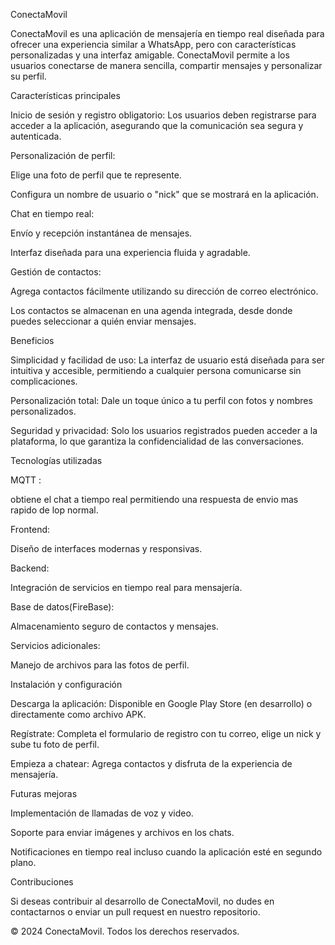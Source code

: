 ConectaMovil

ConectaMovil es una aplicación de mensajería en tiempo real diseñada para ofrecer una experiencia similar a WhatsApp, pero con características personalizadas y una interfaz amigable. ConectaMovil permite a los usuarios conectarse de manera sencilla, compartir mensajes y personalizar su perfil.

Características principales

Inicio de sesión y registro obligatorio:
Los usuarios deben registrarse para acceder a la aplicación, asegurando que la comunicación sea segura y autenticada.

Personalización de perfil:

Elige una foto de perfil que te represente.

Configura un nombre de usuario o "nick" que se mostrará en la aplicación.

Chat en tiempo real:

Envío y recepción instantánea de mensajes.

Interfaz diseñada para una experiencia fluida y agradable.

Gestión de contactos:

Agrega contactos fácilmente utilizando su dirección de correo electrónico.

Los contactos se almacenan en una agenda integrada, desde donde puedes seleccionar a quién enviar mensajes.

Beneficios

Simplicidad y facilidad de uso:
La interfaz de usuario está diseñada para ser intuitiva y accesible, permitiendo a cualquier persona comunicarse sin complicaciones.

Personalización total:
Dale un toque único a tu perfil con fotos y nombres personalizados.

Seguridad y privacidad:
Solo los usuarios registrados pueden acceder a la plataforma, lo que garantiza la confidencialidad de las conversaciones.

Tecnologías utilizadas

MQTT :

obtiene el chat a tiempo real permitiendo una respuesta de envio mas rapido de lop normal.

Frontend:

Diseño de interfaces modernas y responsivas.

Backend:

Integración de servicios en tiempo real para mensajería.

Base de datos(FireBase):

Almacenamiento seguro de contactos y mensajes.

Servicios adicionales:

Manejo de archivos para las fotos de perfil.

Instalación y configuración

Descarga la aplicación:
Disponible en Google Play Store (en desarrollo) o directamente como archivo APK.

Regístrate:
Completa el formulario de registro con tu correo, elige un nick y sube tu foto de perfil.

Empieza a chatear:
Agrega contactos y disfruta de la experiencia de mensajería.

Futuras mejoras

Implementación de llamadas de voz y video.

Soporte para enviar imágenes y archivos en los chats.

Notificaciones en tiempo real incluso cuando la aplicación esté en segundo plano.

Contribuciones

Si deseas contribuir al desarrollo de ConectaMovil, no dudes en contactarnos o enviar un pull request en nuestro repositorio.

© 2024 ConectaMovil. Todos los derechos reservados.
